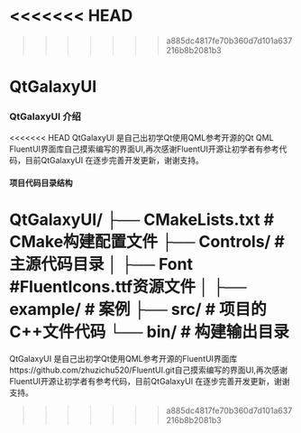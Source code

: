 <<<<<<< HEAD
=======

>>>>>>> a885dc4817fe70b360d7d101a637216b8b2081b3
# QtGalaxyUI  

### QtGalaxyUI 介绍

<<<<<<< HEAD
QtGalaxyUI 是自己出初学Qt使用QML参考开源的Qt QML FluentUI界面库自己摸索编写的界面UI,再次感谢FluentUI开源让初学者有参考代码，目前QtGalaxyUI 在逐步完善开发更新，谢谢支持。

#### 项目代码目录结构

QtGalaxyUI/
├── CMakeLists.txt      # CMake构建配置文件
├── Controls/                # 主源代码目录
│   ├── Font                  #FluentIcons.ttf资源文件
│ 
├── example/              # 案例
├── src/                     # 项目的C++文件代码
└── bin/                  # 构建输出目录
=======
QtGalaxyUI 是自己出初学Qt使用QML参考开源的FluentUI界面库https://github.com/zhuzichu520/FluentUI.git自己摸索编写的界面UI,再次感谢FluentUI开源让初学者有参考代码，目前QtGalaxyUI 在逐步完善开发更新，谢谢支持。
>>>>>>> a885dc4817fe70b360d7d101a637216b8b2081b3
